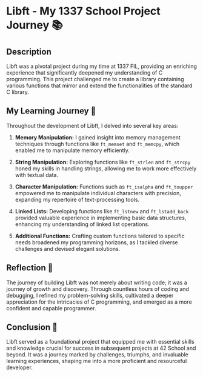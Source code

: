 # Libft - My 1337 School Project Journey 📚

## Description
Libft was a pivotal project during my time at 1337 FIL, providing an enriching experience that significantly deepened my understanding of C programming. This project challenged me to create a library containing various functions that mirror and extend the functionalities of the standard C library.

## My Learning Journey 🚀
Throughout the development of Libft, I delved into several key areas:
1. **Memory Manipulation:** I gained insight into memory management techniques through functions like `ft_memset` and `ft_memcpy`, which enabled me to manipulate memory efficiently.
   
2. **String Manipulation:** Exploring functions like `ft_strlen` and `ft_strcpy` honed my skills in handling strings, allowing me to work more effectively with textual data.

3. **Character Manipulation:** Functions such as `ft_isalpha` and `ft_toupper` empowered me to manipulate individual characters with precision, expanding my repertoire of text-processing tools.

4. **Linked Lists:** Developing functions like `ft_lstnew` and `ft_lstadd_back` provided valuable experience in implementing basic data structures, enhancing my understanding of linked list operations.

5. **Additional Functions:** Crafting custom functions tailored to specific needs broadened my programming horizons, as I tackled diverse challenges and devised elegant solutions.

## Reflection 🤔
The journey of building Libft was not merely about writing code; it was a journey of growth and discovery. Through countless hours of coding and debugging, I refined my problem-solving skills, cultivated a deeper appreciation for the intricacies of C programming, and emerged as a more confident and capable programmer.

## Conclusion 🎉
Libft served as a foundational project that equipped me with essential skills and knowledge crucial for success in subsequent projects at 42 School and beyond. It was a journey marked by challenges, triumphs, and invaluable learning experiences, shaping me into a more proficient and resourceful developer.
